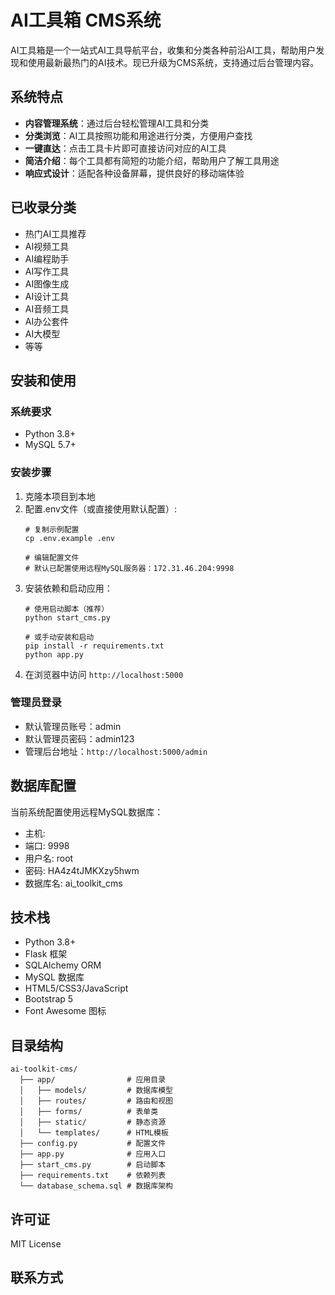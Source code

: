 # AI工具箱 CMS系统

AI工具箱是一个一站式AI工具导航平台，收集和分类各种前沿AI工具，帮助用户发现和使用最新最热门的AI技术。现已升级为CMS系统，支持通过后台管理内容。

## 系统特点

- **内容管理系统**：通过后台轻松管理AI工具和分类
- **分类浏览**：AI工具按照功能和用途进行分类，方便用户查找
- **一键直达**：点击工具卡片即可直接访问对应的AI工具
- **简洁介绍**：每个工具都有简短的功能介绍，帮助用户了解工具用途
- **响应式设计**：适配各种设备屏幕，提供良好的移动端体验

## 已收录分类

- 热门AI工具推荐
- AI视频工具
- AI编程助手
- AI写作工具
- AI图像生成
- AI设计工具
- AI音频工具
- AI办公套件
- AI大模型
- 等等

## 安装和使用

### 系统要求
- Python 3.8+
- MySQL 5.7+

### 安装步骤

1. 克隆本项目到本地
2. 配置.env文件（或直接使用默认配置）:
   ```
   # 复制示例配置
   cp .env.example .env
   
   # 编辑配置文件
   # 默认已配置使用远程MySQL服务器：172.31.46.204:9998
   ```
3. 安装依赖和启动应用：
   ```
   # 使用启动脚本（推荐）
   python start_cms.py
   
   # 或手动安装和启动
   pip install -r requirements.txt
   python app.py
   ```
4. 在浏览器中访问 `http://localhost:5000`

### 管理员登录

- 默认管理员账号：admin
- 默认管理员密码：admin123
- 管理后台地址：`http://localhost:5000/admin`

## 数据库配置

当前系统配置使用远程MySQL数据库：
- 主机: 
- 端口: 9998
- 用户名: root
- 密码: HA4z4tJMKXzy5hwm
- 数据库名: ai_toolkit_cms

## 技术栈

- Python 3.8+
- Flask 框架
- SQLAlchemy ORM
- MySQL 数据库
- HTML5/CSS3/JavaScript
- Bootstrap 5
- Font Awesome 图标

## 目录结构

```
ai-toolkit-cms/
  ├── app/                # 应用目录
  │   ├── models/         # 数据库模型
  │   ├── routes/         # 路由和视图
  │   ├── forms/          # 表单类
  │   ├── static/         # 静态资源
  │   └── templates/      # HTML模板
  ├── config.py           # 配置文件
  ├── app.py              # 应用入口
  ├── start_cms.py        # 启动脚本
  ├── requirements.txt    # 依赖列表
  └── database_schema.sql # 数据库架构
```

## 许可证

MIT License

## 联系方式
